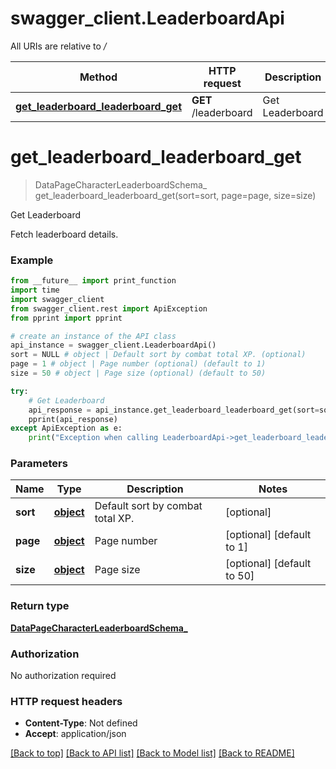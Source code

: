 # swagger_client.LeaderboardApi

All URIs are relative to */*

Method | HTTP request | Description
------------- | ------------- | -------------
[**get_leaderboard_leaderboard_get**](LeaderboardApi.md#get_leaderboard_leaderboard_get) | **GET** /leaderboard | Get Leaderboard

# **get_leaderboard_leaderboard_get**
> DataPageCharacterLeaderboardSchema_ get_leaderboard_leaderboard_get(sort=sort, page=page, size=size)

Get Leaderboard

Fetch leaderboard details.

### Example
```python
from __future__ import print_function
import time
import swagger_client
from swagger_client.rest import ApiException
from pprint import pprint

# create an instance of the API class
api_instance = swagger_client.LeaderboardApi()
sort = NULL # object | Default sort by combat total XP. (optional)
page = 1 # object | Page number (optional) (default to 1)
size = 50 # object | Page size (optional) (default to 50)

try:
    # Get Leaderboard
    api_response = api_instance.get_leaderboard_leaderboard_get(sort=sort, page=page, size=size)
    pprint(api_response)
except ApiException as e:
    print("Exception when calling LeaderboardApi->get_leaderboard_leaderboard_get: %s\n" % e)
```

### Parameters

Name | Type | Description  | Notes
------------- | ------------- | ------------- | -------------
 **sort** | [**object**](.md)| Default sort by combat total XP. | [optional] 
 **page** | [**object**](.md)| Page number | [optional] [default to 1]
 **size** | [**object**](.md)| Page size | [optional] [default to 50]

### Return type

[**DataPageCharacterLeaderboardSchema_**](DataPageCharacterLeaderboardSchema_.md)

### Authorization

No authorization required

### HTTP request headers

 - **Content-Type**: Not defined
 - **Accept**: application/json

[[Back to top]](#) [[Back to API list]](../README.md#documentation-for-api-endpoints) [[Back to Model list]](../README.md#documentation-for-models) [[Back to README]](../README.md)

